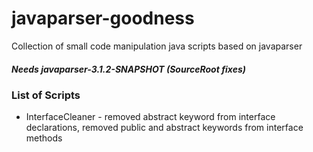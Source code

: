 # javaparser-goodness

Collection of small code manipulation java scripts based on javaparser

##### Needs javaparser-3.1.2-SNAPSHOT (SourceRoot fixes)

### List of Scripts

- InterfaceCleaner - removed abstract keyword from interface declarations, removed public and abstract keywords from interface methods
